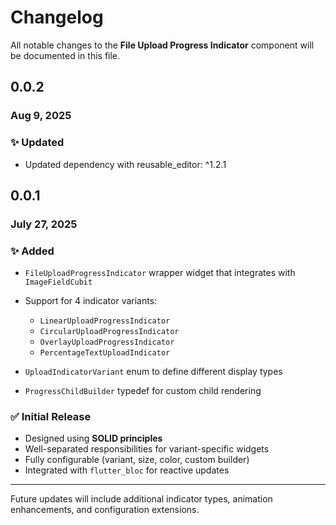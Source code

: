 # Changelog

All notable changes to the **File Upload Progress Indicator** component will be documented in this file.

## 0.0.2

### Aug 9, 2025

### ✨ Updated

* Updated dependency with reusable_editor: ^1.2.1


## 0.0.1

### July 27, 2025

### ✨ Added

* `FileUploadProgressIndicator` wrapper widget that integrates with `ImageFieldCubit`
* Support for 4 indicator variants:

    * `LinearUploadProgressIndicator`
    * `CircularUploadProgressIndicator`
    * `OverlayUploadProgressIndicator`
    * `PercentageTextUploadIndicator`
* `UploadIndicatorVariant` enum to define different display types
* `ProgressChildBuilder` typedef for custom child rendering

### ✅ Initial Release

* Designed using **SOLID principles**
* Well-separated responsibilities for variant-specific widgets
* Fully configurable (variant, size, color, custom builder)
* Integrated with `flutter_bloc` for reactive updates

---

Future updates will include additional indicator types, animation enhancements, and configuration extensions.
